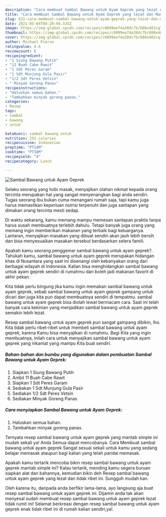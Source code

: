 ```yaml
---
description: "Cara membuat Sambal Bawang untuk Ayam Geprek yang lezat dan Mudah Dibuat"
title: "Cara membuat Sambal Bawang untuk Ayam Geprek yang lezat dan Mudah Dibuat"
slug: 631-cara-membuat-sambal-bawang-untuk-ayam-geprek-yang-lezat-dan-mudah-dibuat
date: 2021-05-04T08:20:04.535Z
image: https://img-global.cpcdn.com/recipes/c8899ee74a38dc7b/680x482cq70/sambal-bawang-untuk-ayam-geprek-foto-resep-utama.jpg
thumbnail: https://img-global.cpcdn.com/recipes/c8899ee74a38dc7b/680x482cq70/sambal-bawang-untuk-ayam-geprek-foto-resep-utama.jpg
cover: https://img-global.cpcdn.com/recipes/c8899ee74a38dc7b/680x482cq70/sambal-bawang-untuk-ayam-geprek-foto-resep-utama.jpg
author: Michael Pierce
ratingvalue: 4.6
reviewcount: 6
recipeingredient:
- "1 Siung Bawang Putih"
- "11 Buah Cabe Rawit"
- "1 Sdt Peres Garam"
- "1 Sdt Munjung Gula Pasir"
- "1/2 Sdt Peres Vetsin"
- " Minyak Goreng Panas"
recipeinstructions:
- "Haluskan semua bahan."
- "Tambahkan minyak goreng panas."
categories:
- Resep
tags:
- sambal
- bawang
- untuk

katakunci: sambal bawang untuk 
nutrition: 153 calories
recipecuisine: Indonesian
preptime: "PT14M"
cooktime: "PT38M"
recipeyield: "4"
recipecategory: Lunch

---
```



![Sambal Bawang untuk Ayam Geprek](https://img-global.cpcdn.com/recipes/c8899ee74a38dc7b/680x482cq70/sambal-bawang-untuk-ayam-geprek-foto-resep-utama.jpg)

Selaku seorang yang hobi masak, menyajikan olahan nikmat kepada orang tercinta merupakan hal yang sangat menyenangkan bagi anda sendiri. Tugas seorang ibu bukan cuma menangani rumah saja, tapi kamu juga harus memastikan keperluan nutrisi terpenuhi dan juga santapan yang dimakan orang tercinta mesti sedap.

Di waktu  sekarang, kamu memang mampu memesan santapan praktis tanpa harus susah membuatnya terlebih dahulu. Tetapi banyak juga orang yang memang ingin memberikan makanan yang terbaik bagi keluarganya. Lantaran, menyajikan masakan yang dibuat sendiri akan jauh lebih bersih dan bisa menyesuaikan masakan tersebut berdasarkan selera famili. 



Apakah kamu seorang penggemar sambal bawang untuk ayam geprek?. Tahukah kamu, sambal bawang untuk ayam geprek merupakan hidangan khas di Nusantara yang saat ini disenangi oleh kebanyakan orang dari berbagai wilayah di Indonesia. Kalian bisa menghidangkan sambal bawang untuk ayam geprek sendiri di rumahmu dan boleh jadi makanan favorit di akhir pekan.

Kita tidak perlu bingung jika kamu ingin memakan sambal bawang untuk ayam geprek, sebab sambal bawang untuk ayam geprek gampang untuk dicari dan juga kita pun dapat membuatnya sendiri di tempatmu. sambal bawang untuk ayam geprek bisa diolah lewat bermacam cara. Saat ini telah banyak cara kekinian yang menjadikan sambal bawang untuk ayam geprek semakin lebih lezat.

Resep sambal bawang untuk ayam geprek pun sangat gampang dibikin, lho. Kita tidak perlu ribet-ribet untuk membeli sambal bawang untuk ayam geprek, karena Kamu bisa menyajikan di rumahmu. Bagi Kita yang ingin membuatnya, inilah cara untuk menyajikan sambal bawang untuk ayam geprek yang nikamat yang mampu Kita buat sendiri.

<!--inarticleads1-->

##### Bahan-bahan dan bumbu yang digunakan dalam pembuatan Sambal Bawang untuk Ayam Geprek:

1. Siapkan 1 Siung Bawang Putih
1. Ambil 11 Buah Cabe Rawit
1. Siapkan 1 Sdt Peres Garam
1. Sediakan 1 Sdt Munjung Gula Pasir
1. Sediakan 1/2 Sdt Peres Vetsin
1. Sediakan  Minyak Goreng Panas




<!--inarticleads2-->

##### Cara menyiapkan Sambal Bawang untuk Ayam Geprek:

1. Haluskan semua bahan.
1. Tambahkan minyak goreng panas.




Ternyata resep sambal bawang untuk ayam geprek yang mantab simple ini mudah sekali ya! Anda Semua dapat mencobanya. Cara Membuat sambal bawang untuk ayam geprek Sangat sesuai sekali untuk kamu yang sedang belajar memasak ataupun bagi kalian yang telah pandai memasak.

Apakah kamu tertarik mencoba bikin resep sambal bawang untuk ayam geprek mantab simple ini? Kalau tertarik, mending kamu segera buruan siapkan alat dan bahannya, kemudian bikin deh Resep sambal bawang untuk ayam geprek yang lezat dan tidak ribet ini. Sungguh mudah kan. 

Oleh karena itu, daripada anda berfikir lama-lama, ayo langsung aja buat resep sambal bawang untuk ayam geprek ini. Dijamin anda tak akan menyesal sudah membuat resep sambal bawang untuk ayam geprek lezat tidak rumit ini! Selamat berkreasi dengan resep sambal bawang untuk ayam geprek enak tidak ribet ini di rumah kalian sendiri,ya!.

